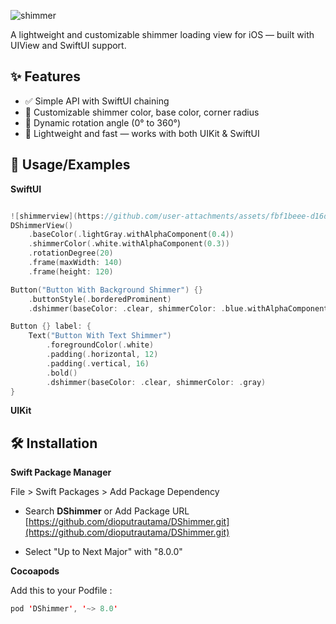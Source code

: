 
![shimmer](https://github.com/user-attachments/assets/428751f4-fe0b-45ef-acf9-75d1745034af)

A lightweight and customizable shimmer loading view for iOS — built with UIView and SwiftUI support.

## ✨ Features

- ✅ Simple API with SwiftUI chaining
- 🎨 Customizable shimmer color, base color, corner radius
- 🔁 Dynamic rotation angle (0° to 360°)
- 🧱 Lightweight and fast — works with both UIKit & SwiftUI
## 🚀 Usage/Examples

**SwiftUI**
```swift

![shimmerview](https://github.com/user-attachments/assets/fbf1beee-d16d-4cec-9111-ea774ae40c49)
DShimmerView()
    .baseColor(.lightGray.withAlphaComponent(0.4))
    .shimmerColor(.white.withAlphaComponent(0.3))
    .rotationDegree(20)
    .frame(maxWidth: 140)
    .frame(height: 120)
```

```swift
Button("Button With Background Shimmer") {}
    .buttonStyle(.borderedProminent)
    .dshimmer(baseColor: .clear, shimmerColor: .blue.withAlphaComponent(0.8))
```

```swift
Button {} label: {
    Text("Button With Text Shimmer")
        .foregroundColor(.white)
        .padding(.horizontal, 12)
        .padding(.vertical, 16)
        .bold()
        .dshimmer(baseColor: .clear, shimmerColor: .gray)
}
```
**UIKit**

## 🛠️ Installation 

 **Swift Package Manager**
 
File > Swift Packages > Add Package Dependency
- Search **DShimmer** or Add Package URL [https://github.com/dioputrautama/DShimmer.git](https://github.com/dioputrautama/DShimmer.git)

- Select "Up to Next Major" with "8.0.0"

 **Cocoapods**

Add this to your Podfile :
```swift
pod 'DShimmer', '~> 8.0'
```
